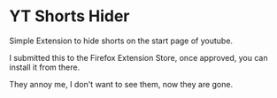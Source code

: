 # YT Shorts Hider

Simple Extension to hide shorts on the start page of youtube.

I submitted this to the Firefox Extension Store, once approved, you can install it from there.

They annoy me, I don't want to see them, now they are gone.